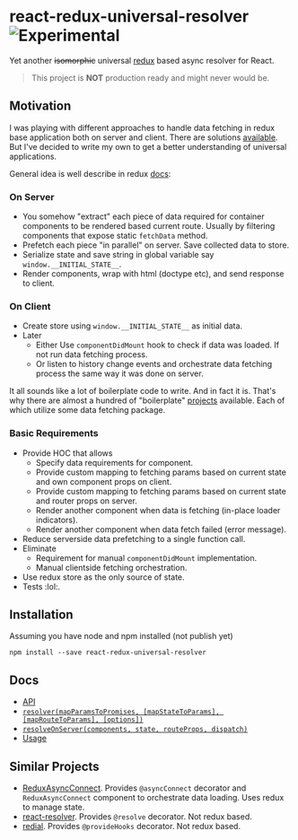 #  react-redux-universal-resolver ![Experimental](https://img.shields.io/badge/status-experimental-red.svg)
Yet another ~~isomorphic~~ universal [redux](https://www.npmjs.com/package/react-redux) based async resolver for React.

> This project is __NOT__ production ready and might never would be.


## Motivation
I was playing with different approaches to handle data fetching in redux base application both on server and client. There are solutions [available](#similar-projects).
But I've decided to write my own to get a better understanding of universal applications.

General idea is well describe in redux [docs](http://redux.js.org/docs/recipes/ServerRendering.html):

### On Server
- You somehow "extract" each piece of data required for container components to be rendered based current route. Usually by filtering components that expose static `fetchData` method.
- Prefetch each piece "in parallel" on server. Save collected data to store.
- Serialize state and save string in global variable say `window.__INITIAL_STATE__`.
- Render components, wrap with html (doctype etc), and send response to client.

### On Client
- Create store using `window.__INITIAL_STATE__` as initial data.
- Later
  - Either Use `componentDidMount` hook to check if data was loaded. If not run data fetching process.
  - Or listen to history change events and orchestrate data fetching process the same way it was done on server.

It all sounds like a lot of boilerplate code to write. And in fact it is. That's why there are almost a hundred of "boilerplate" [projects](http://andrewhfarmer.com/starter-project/) available. Each of which utilize some data fetching package.

### Basic Requirements
- Provide HOC that allows
  - Specify data requirements for component.
  - Provide custom mapping to fetching params based on current state and own component props on client.
  - Provide custom mapping to fetching params based on current state and router props on server.
  - Render another component when data is fetching (in-place loader indicators).
  - Render another component when data fetch failed (error message).
- Reduce serverside data prefetching to a single function call.
- Eliminate
  - Requirement for manual `componentDidMount` implementation.
  - Manual clientside fetching orchestration.
- Use redux store as the only source of state.
- Tests :lol:.


## Installation

Assuming you have node and npm installed (not publish yet)

``` npm install --save react-redux-universal-resolver ```

## Docs
- [API](docs/API.md)
 - [`resolver(mapParamsToPromises, [mapStateToParams], [mapRouteToParams], [options])`](docs/API.md#resolver)
 - [`resolveOnServer(components, state, routeProps, dispatch)`](docs/API.md#resolveOnServer)
- [Usage](docs/EXAMPLE.md)

## Similar Projects

- [ReduxAsyncConnect](https://github.com/Rezonans/redux-async-connect). Provides `@asyncConnect` decorator and `ReduxAsyncConnect` component to orchestrate data loading. Uses redux to manage state.
- [react-resolver](https://github.com/ericclemmons/react-resolver). Provides `@resolve` decorator. Not redux based.
- [redial](https://github.com/markdalgleish/redial). Provides `@provideHooks` decorator. Not redux based.


